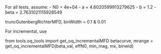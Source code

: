 For all tests, assume:
	- N0   = 4e+04
	- a    = 4.6020599913279625
	- b    = 1.2
	- beta = 2.7631021115928549

truncGutenbergRichterMFD, binWidth = 0.1 & 0.01
	
<truncGutenbergRichterMFD aValue="4.6020599913279625" bValue="1.2" minMag="4.5" maxMag="7.5" />

For incremental, use

from tools.oq_tools import get_oq_incrementalMFD
betacurve, mrange = get_oq_incrementalMFD(beta_val, effN0, min_mag, mx, binwid)